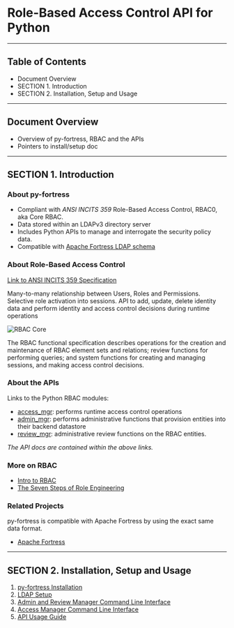 # Role-Based Access Control API for Python
-------------------------------------------------------------------------------
## Table of Contents

 * Document Overview
 * SECTION 1. Introduction
 * SECTION 2. Installation, Setup and Usage 
___________________________________________________________________________________
## Document Overview

 * Overview of py-fortress, RBAC and the APIs
 * Pointers to install/setup doc
__________________________________________________________________________________
## SECTION 1. Introduction

### About py-fortress
 * Compliant with *ANSI INCITS 359* Role-Based Access Control, RBAC0, aka Core RBAC.
 * Data stored within an LDAPv3 directory server
 * Includes Python APIs to manage and interrogate the security policy data.
 * Compatible with [Apache Fortress LDAP schema](https://github.com/apache/directory-fortress-core/blob/master/ldap/schema/fortress.schema)

### About Role-Based Access Control

[Link to ANSI INCITS 359 Specification](http://profsandhu.com/journals/tissec/ANSI+INCITS+359-2004.pdf)

Many-to-many relationship between Users, Roles and Permissions. Selective role activation into sessions. 
API to add, update, delete identity data and perform identity and access control decisions during runtime operations

 ![RBAC Core](images/RbacCore.png "RBAC0 - The 'Core'")
 
The RBAC functional specification describes operations for the creation and maintenance of RBAC element sets and relations; 
review functions for performing queries; and system functions for creating and managing sessions, and making access control decisions.

### About the APIs
Links to the Python RBAC modules:
 * [access_mgr](impl/access_mgr.py): performs runtime access control operations
 * [admin_mgr](impl/admin_mgr.py): performs administrative functions that provision entities into their backend datastore 
 * [review_mgr](impl/review_mgr.py): administrative review functions on the RBAC entities.
 
 *The API docs are contained within the above links.* 
  
### More on RBAC
 * [Intro to RBAC](http://directory.apache.org/fortress/user-guide/1-intro-rbac.html)
 * [The Seven Steps of Role Engineering](https://iamfortress.net/2015/03/05/the-seven-steps-of-role-engineering/)

### Related Projects
py-fortress is compatible with Apache Fortress by using the exact same data format.
 * [Apache Fortress](http://directory.apache.org/fortress)
__________________________________________________________________________________
## SECTION 2. Installation, Setup and Usage
1. [py-fortress Installation](pyfortress/doc/README-INSTALL.md) 
2. [LDAP Setup](pyfortress/doc/README-QUICKSTART.md) 
3. [Admin and Review Manager Command Line Interface](pyfortress/doc/README-CLI.md) 
4. [Access Manager Command Line Interface](pyfortress/doc/README-CLI-AUTH.md) 
5. [API Usage Guide](pyfortress/doc/README-API.md) 
